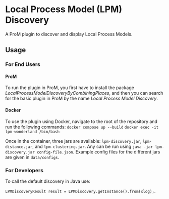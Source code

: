 # Local Process Model (LPM) Discovery

A ProM plugin to discover and display Local Process Models. 

## Usage

### For End Users

#### ProM
To run the plugin in ProM, you first have to install the package _LocalProcessModelDiscoveryByCombiningPlaces_, and 
then you can search for the basic plugin in ProM by the name _Local Process Model Discovery_.

#### Docker
To use the plugin using Docker, navigate to the root of the repository and run the following commands:
`docker compose up --build`
`docker exec -it lpm-wonderland /bin/bash`

Once in the container, three jars are available: `lpm-discovery.jar`, `lpm-distance.jar`, and `lpm-clustering.jar`. 
Any can be run using `java -jar lpm-discovery.jar config-file.json`. Example config files for the different jars are 
given in `data/configs`.

### For Developers

To call the default discovery in Java use: 

`LPMDiscoveryResult result = LPMDiscovery.getInstance().from(xlog);`.

